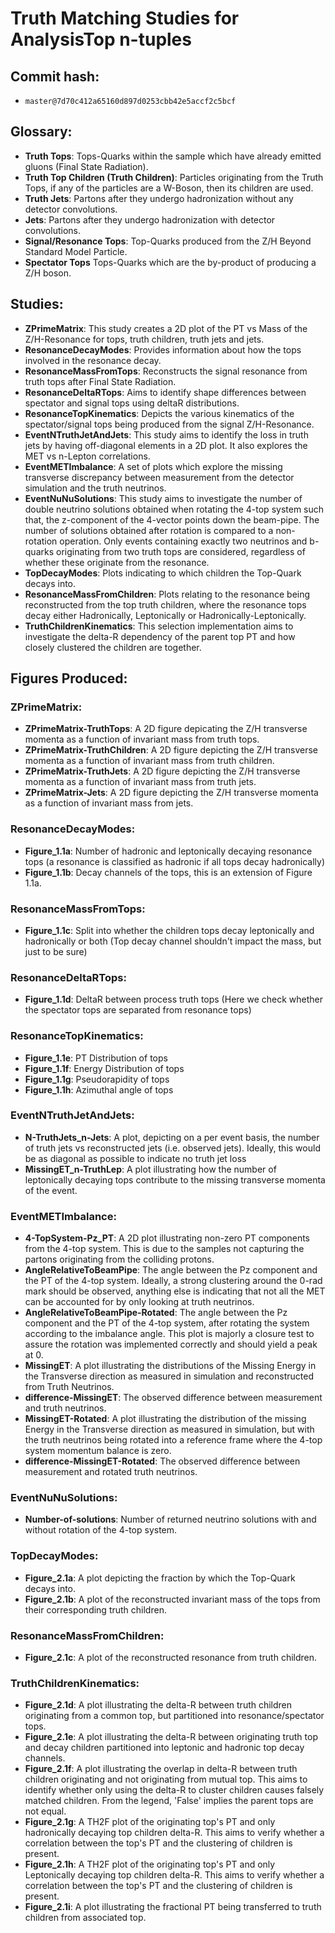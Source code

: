# Truth Matching Studies for AnalysisTop n-tuples 
## Commit hash: 
- `master@7d70c412a65160d897d0253cbb42e5accf2c5bcf`

## Glossary:
- **Truth Tops**: 
Tops-Quarks within the sample which have already emitted gluons (Final State Radiation).
- **Truth Top Children (Truth Children)**: 
Particles originating from the Truth Tops, if any of the particles are a W-Boson, then its children are used.
- **Truth Jets**: 
Partons after they undergo hadronization without any detector convolutions. 
- **Jets**:
Partons after they undergo hadronization with detector convolutions.
- **Signal/Resonance Tops**:
Top-Quarks produced from the Z/H Beyond Standard Model Particle.
- **Spectator Tops**
Tops-Quarks which are the by-product of producing a Z/H boson.

## Studies: 
- **ZPrimeMatrix**: 
This study creates a 2D plot of the PT vs Mass of the Z/H-Resonance for tops, truth children, truth jets and jets.
- **ResonanceDecayModes**:
Provides information about how the tops involved in the resonance decay. 
- **ResonanceMassFromTops**: 
Reconstructs the signal resonance from truth tops after Final State Radiation. 
- **ResonanceDeltaRTops**:
Aims to identify shape differences between spectator and signal tops using deltaR distributions.
- **ResonanceTopKinematics**:
Depicts the various kinematics of the spectator/signal tops being produced from the signal Z/H-Resonance.
- **EventNTruthJetAndJets**:
This study aims to identify the loss in truth jets by having off-diagonal elements in a 2D plot. 
It also explores the MET vs n-Lepton correlations.
- **EventMETImbalance**:
A set of plots which explore the missing transverse discrepancy between measurement from the detector simulation and the truth neutrinos.
- **EventNuNuSolutions**:
This study aims to investigate the number of double neutrino solutions obtained when rotating the 4-top system such that, the z-component of the 4-vector points down the beam-pipe.
The number of solutions obtained after rotation is compared to a non-rotation operation.
Only events containing exactly two neutrinos and b-quarks originating from two truth tops are considered, regardless of whether these originate from the resonance.
- **TopDecayModes**:
Plots indicating to which children the Top-Quark decays into. 
- **ResonanceMassFromChildren**:
Plots relating to the resonance being reconstructed from the top truth children, where the resonance tops decay either Hadronically, Leptonically or Hadronically-Leptonically.
- **TruthChildrenKinematics**:
This selection implementation aims to investigate the delta-R dependency of the parent top PT and how closely clustered the children are together. 


## Figures Produced:
### ZPrimeMatrix:
- **ZPrimeMatrix-TruthTops**: 
A 2D figure depicating the Z/H transverse momenta as a function of invariant mass from truth tops.
- **ZPrimeMatrix-TruthChildren**: 
A 2D figure depicting the Z/H transverse momenta as a function of invariant mass from truth children.
- **ZPrimeMatrix-TruthJets**: 
A 2D figure depicting the Z/H transverse momenta as a function of invariant mass from truth jets.
- **ZPrimeMatrix-Jets**: 
A 2D figure depicting the Z/H transverse momenta as a function of invariant mass from jets.

### ResonanceDecayModes:
- **Figure_1.1a**:
Number of hadronic and leptonically decaying resonance tops (a resonance is classified as hadronic if all tops decay hadronically)
- **Figure_1.1b**:
Decay channels of the tops, this is an extension of Figure 1.1a.

### ResonanceMassFromTops:
- **Figure_1.1c**:
Split into whether the children tops decay leptonically and hadronically or both (Top decay channel shouldn't impact the mass, but just to be sure)

### ResonanceDeltaRTops:
- **Figure_1.1d**:
DeltaR between process truth tops  (Here we check whether the spectator tops are separated from resonance tops)

### ResonanceTopKinematics:
- **Figure_1.1e**:
PT Distribution of tops 
- **Figure_1.1f**:
Energy Distribution of tops
- **Figure_1.1g**:
Pseudorapidity of tops 
- **Figure_1.1h**:
Azimuthal angle of tops

### EventNTruthJetAndJets:
- **N-TruthJets_n-Jets**:
A plot, depicting on a per event basis, the number of truth jets vs reconstructed jets (i.e. observed jets).
Ideally, this would be as diagonal as possible to indicate no truth jet loss
- **MissingET_n-TruthLep**:
A plot illustrating how the number of leptonically decaying tops contribute to the missing transverse momenta of the event.

### EventMETImbalance:
- **4-TopSystem-Pz_PT**:
A 2D plot illustrating non-zero PT components from the 4-top system. 
This is due to the samples not capturing the partons originating from the colliding protons. 
- **AngleRelativeToBeamPipe**:
The angle between the Pz component and the PT of the 4-top system. 
Ideally, a strong clustering around the 0-rad mark should be observed, anything else is indicating that not all the MET can be accounted for by only looking at truth neutrinos.
- **AngleRelativeToBeamPipe-Rotated**:
The angle between the Pz component and the PT of the 4-top system, after rotating the system according to the imbalance angle.
This plot is majorly a closure test to assure the rotation was implemented correctly and should yield a peak at 0.
- **MissingET**:
A plot illustrating the distributions of the Missing Energy in the Transverse direction as measured in simulation and reconstructed from Truth Neutrinos.
- **difference-MissingET**:
The observed difference between measurement and truth neutrinos.
- **MissingET-Rotated**:
A plot illustrating the distribution of the missing Energy in the Transverse direction as measured in simulation, but with the truth neutrinos being rotated into a reference frame where the 4-top system momentum balance is zero.
- **difference-MissingET-Rotated**:
The observed difference between measurement and rotated truth neutrinos.

### EventNuNuSolutions:
- **Number-of-solutions**:
Number of returned neutrino solutions with and without rotation of the 4-top system.



### TopDecayModes:
- **Figure_2.1a**:
A plot depicting the fraction by which the Top-Quark decays into. 
- **Figure_2.1b**:
A plot of the reconstructed invariant mass of the tops from their corresponding truth children.

### ResonanceMassFromChildren:
- **Figure_2.1c**:
A plot of the reconstructed resonance from truth children.

### TruthChildrenKinematics:
- **Figure_2.1d**:
A plot illustrating the delta-R between truth children originating from a common top, but partitioned into resonance/spectator tops.
- **Figure_2.1e**:
A plot illustrating the delta-R between originating truth top and decay children partitioned into leptonic and hadronic top decay channels.
- **Figure_2.1f**:
A plot illustrating the overlap in delta-R between truth children originating and not originating from mutual top. 
This aims to identify whether only using the delta-R to cluster children causes falsely matched children.
From the legend, 'False' implies the parent tops are not equal.
- **Figure_2.1g**:
A TH2F plot of the originating top's PT and only hadronically decaying top children delta-R. 
This aims to verify whether a correlation between the top's PT and the clustering of children is present. 
- **Figure_2.1h**:
A TH2F plot of the originating top's PT and only Leptonically decaying top children delta-R. 
This aims to verify whether a correlation between the top's PT and the clustering of children is present. 
- **Figure_2.1i**:
A plot illustrating the fractional PT being transferred to truth children from associated top.

<!--
-> Figure 3.1:
a: PDGID of Truth Jet parton contributions - These are derived from the GhostPartons that define the truth jet
b: Fraction of parton PT contribution to truth jet
c: DeltaR between parton contributions and truth jet axis
d: Truth Jet PT classified into from top or background
e: Inefficiency of truth jet parton matching based on truth child PDGID (This is based on the truth partons contained in the truth jet.). 
- To elaborate further what this plot tries to demonstrate, it is the percentage lost of each child type. 
- This is calculated by counting the respective top child pdgid and taking the ratio when using truth jet partons matched to the top child. 
- For example; (truth) t -> b + q + qbar this should yield in an ideal world 1 b and 2 q's but from the truth jet partons, this list might only contain b + q, meaning all 'b' were collected, but one of the q's has been lost. 
- A plot of this would therefore have b (0%) and q (50%) (due to the lost qbar). 
f: Reconstructed Invariant Top Mass from Truth Jets - Split into Lepton (+ using the neutrino from truth children - Just to double check that the jets are consistent) and hadronic
g: Z-Prime from Had-Had, Had-Lep, Lep-Lep (again including neutrino)

h: Counting merged truth jets from Signal and Spectator tops. 
i: DeltaR Distribution between truth jets originating from the same truth top. This assumed NO Truth Jets shared different tops.
j: DeltaR Distribution between truth jets originating from different truth tops. This assumed NO Truth Jets shared different tops.


#-----\/ --- needs reworking
-> Figure 4: (x) Not Complete yet.... Jets
+Do as above but add deltaR between jet and truth jet 

-> Figure 5: (x) Not Complete yet....
+ Do Bruce Analysis.
+ Selection criteria:
~> Leptonic t: This is spectator 1
~> 2 Hardest b-tagged jets: these correspond to the Z' daughter tops
~> attach two other jets to each <somehow> (I use deltaR)
~> You now have the Z' -> ttbar daughters
~> Remaining jets are your 2nd spectators 
~> Form M(Z')
~> Fit fit M(Z') 

-->
